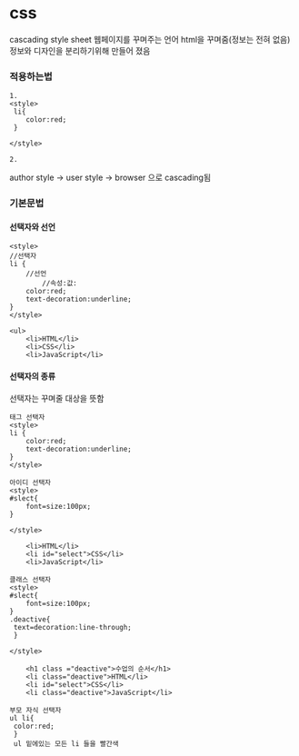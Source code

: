 ﻿# css
cascading style sheet
웹페이지를 꾸며주는 언어  html을 꾸며줌(정보는 전혀 없음)
정보와 디자인을 분리하기위해 만들어 졌음


### 적용하는법
```
1.
<style> 
 li{
    color:red;
 }

</style>
```

```
2.
```
author style -> user style -> browser 으로 cascading됨


### 기본문법
#### 선택자와 선언

```
<style>
//선택자
li {
	//선언
		//속성:값:
	color:red;
	text-decoration:underline;
}
</style>

<ul>
	<li>HTML</li>
	<li>CSS</li>
	<li>JavaScript</li>
```
#### 선택자의 종류
선택자는 꾸며줄 대상을 뜻함
```
태그 선택자
<style>
li {
	color:red;
	text-decoration:underline;
}
</style>
```

```
아이디 선택자
<style>
#slect{
	font=size:100px;
}

</style>
	
	<li>HTML</li>
	<li id="select">CSS</li>
	<li>JavaScript</li>
```
```
클래스 선택자
<style>
#slect{
	font=size:100px;
}
.deactive{
 text=decoration:line-through;
 }

</style>
	
	<h1 class ="deactive">수업의 순서</h1>
	<li class="deactive">HTML</li>
	<li id="select">CSS</li>
	<li class="deactive">JavaScript</li>
```
```
부모 자식 선택자
ul li{
 color:red;
 }
 ul 밑에있는 모든 li 들을 빨간색
 ```
